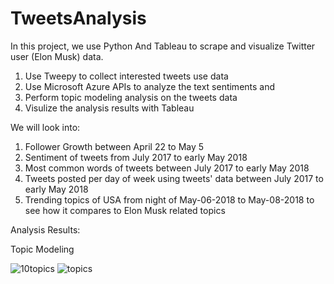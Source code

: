 # TweetsAnalysis

In this project, we use Python And Tableau to scrape and visualize Twitter user (Elon Musk) data.
1. Use Tweepy to collect interested tweets use data 
2. Use Microsoft Azure APIs to analyze the text sentiments and 
3. Perform topic modeling analysis on the tweets data
4. Visulize the analysis results with Tableau

We will look into:
1. Follower Growth between April 22 to May 5
2. Sentiment of tweets from July 2017 to early May 2018
3. Most common words of tweets between July 2017 to early May 2018
4. Tweets posted per day of week using tweets' data between July 2017 to early May 2018
5. Trending topics of USA from night of May-06-2018 to May-08-2018 to see how it compares to Elon Musk related topics

Analysis Results:

Topic Modeling

![10topics](https://user-images.githubusercontent.com/35551173/40892259-a1ffe0a6-6762-11e8-9a6f-0ca9a7d56a8d.JPG)
![topics](https://user-images.githubusercontent.com/35551173/40892260-a20ec814-6762-11e8-8a6f-14931ce2de98.JPG)


